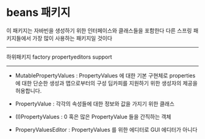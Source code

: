 # beans 패키지

이 패키지는 자바빈을 생성하기 위한 인터페이스와 클래스들을 포함한다
다른 스프링 패키지들에서 가장 많이 사용하는 패키지일 것이다

--- 

하위패키지
    factory
    propertyeditors
    support

---

- MutablePropertyValues : PropertyValues 에 대한 기본 구현체로 properties 에 대한 단순한 생성과 맵으로부터의 구성 딥카피를 지원하기 위한 생성자의 제공을 허용합니다.
- PropertyValue : 각각의 속성들에 대한 정보와 값을 가지기 위한 클래스

- (I)PropertyValues : 0 혹은 많은 PropertyValue 들을 간직하는 객체
- ProperyValuesEditor : PropertyValues 를 위한 에디터로 GUI 에디터가 아니다